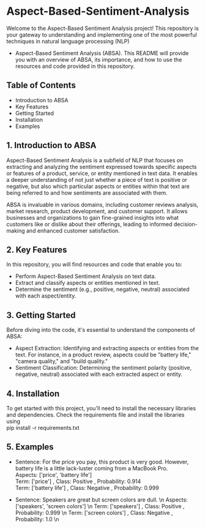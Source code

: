 # Aspect-Based-Sentiment-Analysis

Welcome to the Aspect-Based Sentiment Analysis project! This repository is your gateway to understanding and implementing one of the most powerful techniques in natural language processing (NLP)
- Aspect-Based Sentiment Analysis (ABSA). This README will provide you with an overview of ABSA, its importance, and how to use the resources and code provided in this repository.

## Table of Contents
- Introduction to ABSA
- Key Features
- Getting Started
- Installation
- Examples


## 1. Introduction to ABSA
Aspect-Based Sentiment Analysis is a subfield of NLP that focuses on extracting and analyzing the sentiment expressed towards specific aspects or features of a product, service,
or entity mentioned in text data. It enables a deeper understanding of not just whether a piece of text is positive or negative, but also which particular aspects or entities within that text are being referred to and how sentiments are associated with them.

ABSA is invaluable in various domains, including customer reviews analysis, market research, product development, and customer support. It allows businesses and organizations to gain 
fine-grained insights into what customers like or dislike about their offerings, leading to informed decision-making and enhanced customer satisfaction.

## 2. Key Features
In this repository, you will find resources and code that enable you to:

- Perform Aspect-Based Sentiment Analysis on text data.
- Extract and classify aspects or entities mentioned in text.
- Determine the sentiment (e.g., positive, negative, neutral) associated with each aspect/entity.

## 3. Getting Started
Before diving into the code, it's essential to understand the components of ABSA:

- Aspect Extraction: Identifying and extracting aspects or entities from the text. For instance, in a product review, aspects could be "battery life," "camera quality," and "build quality."
- Sentiment Classification: Determining the sentiment polarity (positive, negative, neutral) associated with each extracted aspect or entity.

## 4. Installation
To get started with this project, you'll need to install the necessary libraries and dependencies. Check the requirements file and install the libraries using <br /> pip install -r requirements.txt

## 5. Examples
- Sentence: For the price you pay, this product is very good. However, battery life is a little lack-luster coming from a MacBook Pro. <br />
Aspects: ['price', 'battery life'] <br />
Term: ['price'] , Class: Positive , Probability: 0.914 <br />
Term: ['battery life'] , Class: Negative , Probability: 0.999 <br />

- Sentence: Speakers are great but screen colors are dull. \n
Aspects: ['speakers', 'screen colors'] \n
Term: ['speakers'] , Class: Positive , Probability: 0.999 \n
Term: ['screen colors'] , Class: Negative , Probability: 1.0 \n
